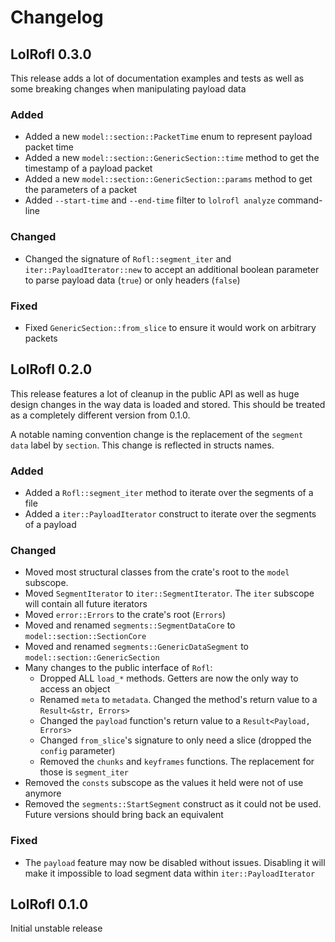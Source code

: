 # Changelog

## LolRofl 0.3.0

This release adds a lot of documentation examples and tests as well as some breaking changes when manipulating payload data

### Added

* Added a new `model::section::PacketTime` enum to represent payload packet time
* Added a new `model::section::GenericSection::time` method to get the timestamp of a payload packet
* Added a new `model::section::GenericSection::params` method to get the parameters of a packet
* Added `--start-time` and `--end-time` filter to `lolrofl analyze` command-line

### Changed

* Changed the signature of `Rofl::segment_iter` and `iter::PayloadIterator::new` to accept an additional boolean parameter to parse payload data (`true`) or only headers (`false`)

### Fixed

* Fixed `GenericSection::from_slice` to ensure it would work on arbitrary packets

## LolRofl 0.2.0

This release features a lot of cleanup in the public API as well as huge design changes in the way data is loaded and stored. This should be treated as a completely different version from 0.1.0.

A notable naming convention change is the replacement of the `segment data` label by `section`. This change is reflected in structs names.

### Added

* Added a `Rofl::segment_iter` method to iterate over the segments of a file
* Added a `iter::PayloadIterator` construct to iterate over the segments of a payload

### Changed

* Moved most structural classes from the crate's root to the `model` subscope.
* Moved `SegmentIterator` to `iter::SegmentIterator`. The `iter` subscope will contain all future iterators
* Moved `error::Errors` to the crate's root (`Errors`)
* Moved and renamed `segments::SegmentDataCore` to `model::section::SectionCore`
* Moved and renamed `segments::GenericDataSegment` to `model::section::GenericSection`
* Many changes to the public interface of `Rofl`:
  * Dropped ALL `load_*` methods. Getters are now the only way to access an object
  * Renamed `meta` to `metadata`. Changed the method's return value to a `Result<&str, Errors>`
  * Changed the `payload` function's return value to a `Result<Payload, Errors>`
  * Changed `from_slice`'s signature to only need a slice (dropped the `config` parameter)
  * Removed the `chunks` and `keyframes` functions. The replacement for those is `segment_iter`
* Removed the `consts` subscope as the values it held were not of use anymore
* Removed the `segments::StartSegment` construct as it could not be used. Future versions should bring back an equivalent

### Fixed

* The `payload` feature may now be disabled without issues. Disabling it will make it impossible to load segment data within `iter::PayloadIterator`

## LolRofl 0.1.0

Initial unstable release
